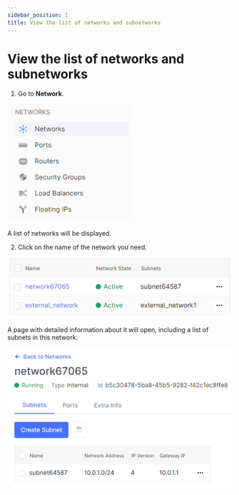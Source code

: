 ```yaml
---
sidebar_position: 1
title: View the list of networks and subnetworks
---
```


# View the list of networks and subnetworks

1. Go to **Network**.

![](../../img/i-net1.png)

A list of networks will be displayed.

2. Click on the name of the network you need.

![](../../img/i-net2.png)

A page with detailed information about it will open, including a list of subnets in this network.

![](../../img/i-net3.png)